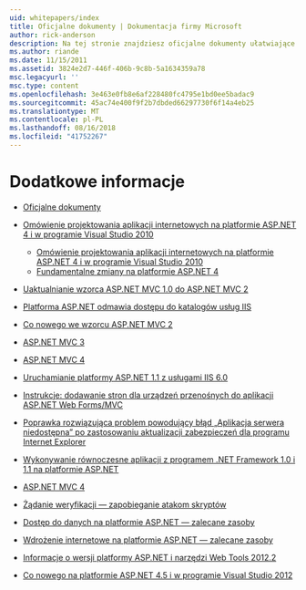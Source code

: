 ```yaml
---
uid: whitepapers/index
title: Oficjalne dokumenty | Dokumentacja firmy Microsoft
author: rick-anderson
description: Na tej stronie znajdziesz oficjalne dokumenty ułatwiające Instalowanie i konfigurowanie programu ASP.NET, a także ułatwiają do pisania aplikacji platformy ASP.NET bezpieczne, szybkie i elastyczne.
ms.author: riande
ms.date: 11/15/2011
ms.assetid: 3824e2d7-446f-406b-9c8b-5a1634359a78
msc.legacyurl: ''
msc.type: content
ms.openlocfilehash: 3e463e0fb8e6af228480fc4795e1bd0ee5badac9
ms.sourcegitcommit: 45ac74e400f9f2b7dbded66297730f6f14a4eb25
ms.translationtype: MT
ms.contentlocale: pl-PL
ms.lasthandoff: 08/16/2018
ms.locfileid: "41752267"
---
```

<a name="whitepapers"></a>Dodatkowe informacje
====================
- [Oficjalne dokumenty](overview.md)
- [Omówienie projektowania aplikacji internetowych na platformie ASP.NET 4 i w programie Visual Studio 2010](aspnet4/index.md)

    - [Omówienie projektowania aplikacji internetowych na platformie ASP.NET 4 i w programie Visual Studio 2010](aspnet4/overview.md)
    - [Fundamentalne zmiany na platformie ASP.NET 4](aspnet4/breaking-changes.md)
- [Uaktualnianie wzorca ASP.NET MVC 1.0 do ASP.NET MVC 2](aspnet-mvc2-upgrade-notes.md)
- [Platforma ASP.NET odmawia dostępu do katalogów usług IIS](denied-access-to-iis-directories.md)
- [Co nowego we wzorcu ASP.NET MVC 2](what-is-new-in-aspnet-mvc.md)
- [ASP.NET MVC 3](mvc3-release-notes.md)
- [ASP.NET MVC 4](mvc4-beta-release-notes.md)
- [Uruchamianie platformy ASP.NET 1.1 z usługami IIS 6.0](aspnet-and-iis6.md)
- [Instrukcje: dodawanie stron dla urządzeń przenośnych do aplikacji ASP.NET Web Forms/MVC](add-mobile-pages-to-your-aspnet-web-forms-mvc-application.md)
- [Poprawka rozwiązująca problem powodujący błąd „Aplikacja serwera niedostępna” po zastosowaniu aktualizacji zabezpieczeń dla programu Internet Explorer](ms03-32-issue.md)
- [Wykonywanie równoczesne aplikacji z programem .NET Framework 1.0 i 1.1 na platformie ASP.NET](side-by-side-with-10.md)
- [ASP.NET MVC 4](mvc4-release-notes.md)
- [Żądanie weryfikacji — zapobieganie atakom skryptów](request-validation.md)
- [Dostęp do danych na platformie ASP.NET — zalecane zasoby](aspnet-data-access-content-map.md)
- [Wdrożenie internetowe na platformie ASP.NET — zalecane zasoby](aspnet-web-deployment-content-map.md)
- [Informacje o wersji platformy ASP.NET i narzędzi Web Tools 2012.2](aspnet-and-web-tools-20122-release-notes.md)
- [Co nowego na platformie ASP.NET 4.5 i w programie Visual Studio 2012](whats-new-in-aspnet-45-and-visual-studio-2012.md)
